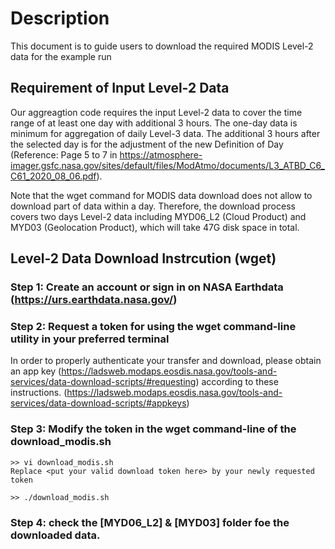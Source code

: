 # Description
This document is to guide users to download the required MODIS Level-2 data for the example run 

## Requirement of Input Level-2 Data 
Our aggreagtion code requires the input Level-2 data to cover the time range of at least one day with additional 3 hours. The one-day data is minimum for aggregation of daily Level-3 data. The additional 3 hours after the selected day is for the adjustment of the new Definition of Day (Reference: Page 5 to 7 in https://atmosphere-imager.gsfc.nasa.gov/sites/default/files/ModAtmo/documents/L3_ATBD_C6_C61_2020_08_06.pdf).

Note that the wget command for MODIS data download does not allow to download part of data within a day. Therefore, the download process covers two days Level-2 data including MYD06_L2 (Cloud Product) and MYD03 (Geolocation Product), which will take 47G disk space in total. 

## Level-2 Data Download Instrcution (wget)

### Step 1: Create an account or sign in on NASA Earthdata (https://urs.earthdata.nasa.gov/) 

### Step 2: Request a token for using the wget command-line utility in your preferred terminal
In order to properly authenticate your transfer and download, please obtain an app key (https://ladsweb.modaps.eosdis.nasa.gov/tools-and-services/data-download-scripts/#requesting) according to these instructions. (https://ladsweb.modaps.eosdis.nasa.gov/tools-and-services/data-download-scripts/#appkeys) 

### Step 3: Modify the token in the wget command-line of the download_modis.sh 
```
>> vi download_modis.sh
Replace <put your valid download token here> by your newly requested token

>> ./download_modis.sh
```
### Step 4: check the [MYD06_L2] & [MYD03] folder foe the downloaded data.

